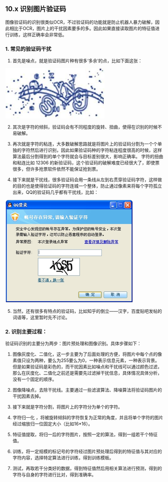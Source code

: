 ## 10.x 识别图片验证码

图像验证码的识别很类似OCR，不过验证码的功能就是防止机器人暴力破解，因此相比于OCR，图片上的干扰因素要多的多。因此如果直接读取图片的特征值进行训练，这样正确率会非常低。

### 1. 常见的验证码干扰
1. 首先是噪点，就是验证码图片种有很多‘多余’的点，比如下面这张：

![](/assets/验证码1.jpg)

2. 其次是字符的倾斜，验证码会有不同程度的旋转、扭曲，使得在识别的时候不易破解。

3. 再次就是字符的粘连，大多数破解思路就是将图片上的验证码分割为一个个单独的字符然后进行识别，因此如果验证码种的字符粘连程度很高的时候，这样算法最后分割得到的单个字符就会与目标差别很大，影响正确率。
字符的扭曲和粘连比如 12306 的新验证码，这个验证码的破解难度已经很大了，即使票很多，但许多抢票软件依然不能保证抢到票。

4. 接下来就是干扰线，很多验证码会用一条线从左到右贯穿验证码字符，这样做的目的也是使得验证码的字符连城一个整体，防止通过像素来将每个字符孤立出来，QQ的验证码几乎都有干扰线，比如：

![图片](/assets/QQyanz.jpg)

5. 当然，还有很多有特点的验证码，比如知乎的倒立——汉字，百度贴吧发帖的词语等，这里暂时先不讨论。

### 2. 识别主要过程：
验证码识别的主要分为两步：图片预处理和图像识别。具体步骤如下：

1. 图像灰度化、二值化，这一步主要为了后面处理的方便，将图片中每个点的像素值只设为两种，要么为255要么为0，一种表示信息元素，一种表示背景。但是如果验证码是彩色的，而干扰因素比如噪点和干扰线可以通过颜色过滤，那么在灰度化、二值化之前还是需要先过滤掉干扰信息，具体情况具体分析，没有一个固定的顺序。

2. 图像降噪点，去除干扰线。主要通过一些滤波算法、降噪算法将验证码图片的干扰因素去掉。

3. 接下来就是字符分割，将图片上的字符分为单个的字符。

4. 字符归一化 ，将被旋转倾斜的字符恢复为正常的角度，并且将单个字符的图片经过缩放归一位固定大小（比如16*16）。

5. 特征值提取，将归一后的字符图片，按照一定的算法，得到一组若干个特征值。

6. 训练，将一定规模的标记号的字符经过图片预处理后得到的特征值与其对应的字符内容，选择特定算法进行训练，得到训练模板。

7. 测试，再取若干分类好的数据，得到特征值然后用相关算法进行预测，得到的字符与自身的字符进行比对，得到准确率。